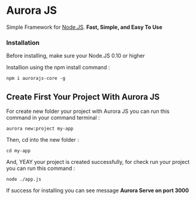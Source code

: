 # Aurora JS

Simple Framework for [Node.JS](https://nodejs.org/en/). **Fast, Simple, and Easy To Use**

### Installation

Before installing, make sure your Node.JS 0.10 or higher

Installion using the npm install command :

```
npm i aurorajs-core -g
```

## Create First Your Project With Aurora JS

For create new folder your project with Aurora JS you can run this command in your command terminal :
```
aurora new:project my-app
```

Then, cd into the new folder :
```
cd my-app
```

And, YEAY your project is created successfully, for check run your project  you can run this command :
```
node ./app.js
```
If success for installing you can see message **Aurora Serve on port 3000**

<!-- ### Break down into end to end tests

Explain what these tests test and why

```
Give an example
```

### And coding style tests

Explain what these tests test and why

```
Give an example
```

## Deployment

Add additional notes about how to deploy this on a live system -->

<!-- ## Built With

* [Dropwizard](http://www.dropwizard.io/1.0.2/docs/) - The web framework used
* [Maven](https://maven.apache.org/) - Dependency Management
* [ROME](https://rometools.github.io/rome/) - Used to generate RSS Feeds -->

<!-- ## Contributing

Please read [CONTRIBUTING.md](https://gist.github.com/PurpleBooth/b24679402957c63ec426) for details on our code of conduct, and the process for submitting pull requests to us. -->

<!-- ## Versioning

We use [SemVer](http://semver.org/) for versioning. For the versions available, see the [tags on this repository](https://github.com/your/project/tags).  -->

<!-- ## Authors

* **Billie Thompson** - *Initial work* - [PurpleBooth](https://github.com/PurpleBooth)

See also the list of [contributors](https://github.com/your/project/contributors) who participated in this project.

## License

This project is licensed under the MIT License - see the [LICENSE.md](LICENSE.md) file for details

## Acknowledgments

* Hat tip to anyone whose code was used
* Inspiration
* etc -->


